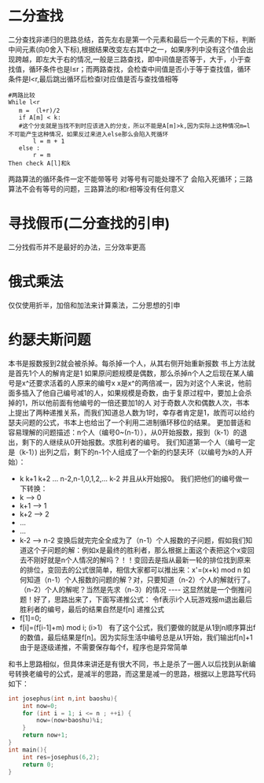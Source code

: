 # 二分查找
二分查找非递归的思路总结，首先左右是第一个元素和最后一个元素的下标，判断中间元素(向0舍入下标),根据结果改变左右其中之一，如果序列中没有这个值会出现跨越，即左大于右的情况,一般是三路查找，即中间值是否等于，大于，小于查找值，循环条件也是l≤r；而两路查找，会检查中间值是否小于等于查找值，循环条件是l<r,最后跳出循环后检查l对应值是否与查找值相等
```pyhthon
#两路比较
While l<r
   m = （l+r)/2
   if A[m] < k:
   #这个分支就是当找不到时应该进入的分支，所以不能是A[m]>k,因为实际上这种情况m=l不可能产生这种情况，如果反过来进入else那么会陷入死循环
       l = m + 1
   else :
       r = m
Then check A[l]和k
```
两路算法的循环条件一定不能带等号 对等号有可能处理不了 会陷入死循环；三路算法不会有等号的问题，三路算法的l和r相等没有任何意义
   
      
# 寻找假币(二分查找的引申)
二分找假币并不是最好的办法，三分效率更高
# 俄式乘法
仅仅使用折半，加倍和加法来计算乘法，二分思想的引申
# 约瑟夫斯问题
本书是报数报到2就会被杀掉。每杀掉一个人，从其右侧开始重新报数
书上方法就是首先1个人的解肯定是1
如果原问题规模是偶数，那么杀掉n个人之后现在某人编号是x^还要求活着的人原来的编号x x是x^的两倍减一，因为对这个人来说，他前面多插入了他自己编号减1的人，如果规模是奇数，由于复原过程中，要加上会杀掉的1，所以他前面有他编号的一倍还要加1的人
对于奇数人次和偶数人次，书本上提出了两种递推关系，而我们知道总人数为1时，幸存者肯定是1，故而可以给约瑟夫问题的公式，书本上也给出了一个利用二进制循环移位的结果。
更加普适和容易理解的问题描述：n个人（编号0~(n-1）），从0开始报数，报到（k-1）的退出，剩下的人继续从0开始报数。求胜利者的编号。
我们知道第一个人（编号一定是（k-1）) 出列之后，剩下的n-1个人组成了一个新的约瑟夫环（以编号为k的人开始）：
* k k+1 k+2 ... n-2,n-1,0,1,2,... k-2
并且从k开始报0。
我们把他们的编号做一下转换：
* k --> 0
* k+1 --> 1
* k+2 --> 2
* ...
* ...
* k-2 --> n-2
变换后就完完全全成为了（n-1）个人报数的子问题，假如我们知道这个子问题的解：例如x是最终的胜利者，那么根据上面这个表把这个x变回去不刚好就是n个人情况的解吗？！！变回去是指从最新一轮的排位找到原来的排位，变回去的公式很简单，相信大家都可以推出来：x'=(x+k) mod n
如何知道（n-1）个人报数的问题的解？对，只要知道（n-2）个人的解就行了。（n-2）个人的解呢？当然是先求（n-3）的情况 ---- 这显然就是一个倒推问题！好了，思路出来了，下面写递推公式：
令f表示i个人玩游戏报m退出最后胜利者的编号，最后的结果自然是f[n]
递推公式
* f[1]=0;
* f[i]=(f[i-1]+m) mod i; (i>1）
有了这个公式，我们要做的就是从1到n顺序算出f的数值，最后结果是f[n]。因为实际生活中编号总是从1开始，我们输出f[n]+1
由于是逐级递推，不需要保存每个f，程序也是异常简单

和书上思路相似，但具体来讲还是有很大不同，书上是杀了一圈人以后找到从新编号转换老编号的公式，是减半的思路，而这里是减一的思路，根据以上思路写代码如下：
```cpp
int josephus(int n,int baoshu){
    int now=0;
    for (int i = 1; i <= n ; ++i) {
        now=(now+baoshu)%i;
    }
    return now+1;
}
int main(){
    int res=josephus(6,2);
    return 0;
}
```

